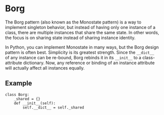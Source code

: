 # Borg

The Borg pattern (also known as the Monostate pattern) is a way to
implement singleton behavior, but instead of having only one instance
of a class, there are multiple instances that share the same state. In
other words, the focus is on sharing state instead of sharing instance
identity.

In Python, you can implement Monostate in many ways, but the Borg design pattern is often best. 
Simplicity is its greatest strength. Since the `__dict__` of any instance can be re-bound, 
Borg rebinds it in its `__init__` to a class-attribute dictionary. 
Now, any reference or binding of an instance attribute will actually affect all instances equally.

## Example

```
class Borg:
    _shared = {}
    def __init__(self):
        self.__dict__ = self._shared
```

